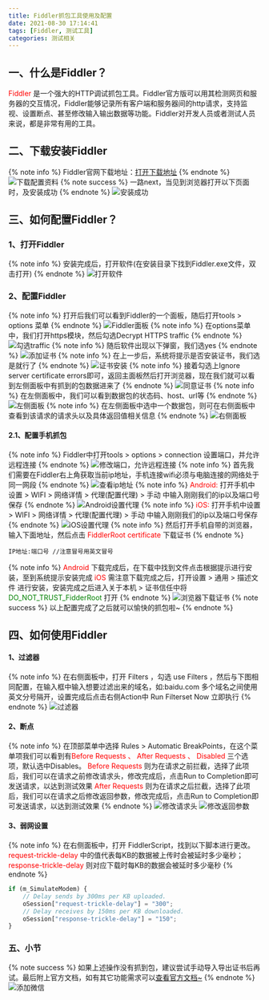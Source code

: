 ```yaml
---
title: Fiddler抓包工具使用及配置
date: 2021-08-30 17:14:41
tags: [Fiddler, 测试工具]
categories: 测试相关
---
```

## 一、什么是Fiddler？
<font color="red">Fiddler </font>是一个强大的HTTP调试抓包工具。Fiddler官方版可以用其检测网页和服务器的交互情况，Fiddler能够记录所有客户端和服务器间的http请求，支持监视、设置断点、甚至修改输入输出数据等功能。Fiddler对开发人员或者测试人员来说，都是非常有用的工具。
## 二、下载安装Fiddler
{% note info %}
Fiddler官网下载地址：[打开下载地址](https://www.telerik.com/download/fiddler)
{% endnote %}
![下载配置资料](Fiddler-Proxy/Download.jpg)
{% note success %}
一路next，当见到浏览器打开以下页面时，及安装成功
{% endnote %}
![安装成功](Fiddler-Proxy/Fiddler_Successful.jpg)
## 三、如何配置Fiddler？
### 1、打开Fiddler
{% note info %}
安装完成后，打开软件(在安装目录下找到Fiddler.exe文件，双击打开)
{% endnote %}
![打开软件](Fiddler-Proxy/Fiddler_Open.jpg)
### 2、配置Fiddler
{% note info %}
打开后我们可以看到Fiddler的一个面板，随后打开tools > options 菜单
{% endnote %}
![Fiddler面板](Fiddler-Proxy/Fiddler.jpg)
{% note info %}
在options菜单中，我们打开https模块，然后勾选Decrypt HTTPS traffic
{% endnote %}
![勾选traffic](Fiddler-Proxy/Fiddler_Https_traffic.png)
{% note info %}
随后软件出现以下弹窗，我们选yes
{% endnote %}
![添加证书](Fiddler-Proxy/Fiddler_certificate.jpg)
{% note info %}
在上一步后，系统将提示是否安装证书，我们选是就行了
{% endnote %}
![证书安装](Fiddler-Proxy/Fiddler_certificate_install.jpg)
{% note info %}
接着勾选上Ignore server certificate errors即可，返回主面板然后打开浏览器，现在我们就可以看到左侧面板中有抓到的包数据进来了
{% endnote %}
![同意证书](Fiddler-Proxy/Fiddler_Ignore.jpg)
{% note info %}
在左侧面板中，我们可以看到数据包的状态码、host、url等
{% endnote %}
![左侧面板](Fiddler-Proxy/Fiddler_left.jpg)
{% note info %}
在左侧面板中选中一个数据包，则可在右侧面板中查看到该请求的请求头以及具体返回值相关信息
{% endnote %}
![右侧面板](Fiddler-Proxy/Fiddler_Right.jpg)
#### 2.1、配置手机抓包
{% note info %}
Fiddler中打开tools > options > connection 设置端口，并允许远程连接
{% endnote %}
![修改端口，允许远程连接](Fiddler-Proxy/Fiddler_Port.jpg)
{% note info %}
首先我们需要在Fiddler右上角获取当前ip地址，手机连接wifi必须与电脑连接的网络处于同一网段
{% endnote %}
![查看ip地址](Fiddler-Proxy/Fiddler_IP.jpg)
{% note info %}
<font color="red">Android:</font>
打开手机中设置 > WIFI > 网络详情 > 代理(配置代理) > 手动 中输入刚刚我们的ip以及端口号保存
{% endnote %}
![Android设置代理](Fiddler-Proxy/Fiddler_Android_Proxy.png)
{% note info %}
<font color="red">iOS:</font>
打开手机中设置 > WIFI > 网络详情 > 代理(配置代理) > 手动 中输入刚刚我们的ip以及端口号保存
{% endnote %}
![iOS设置代理](Fiddler-Proxy/Fiddler_iOS_Proxy.png)
{% note info %}
然后打开手机自带的浏览器，输入下面地址，然后点击<font color="red"> FiddlerRoot certificate </font>下载证书
{% endnote %}
```
IP地址:端口号 //注意冒号用英文冒号
```
{% note info %}
<font color="red">Android </font>下载完成后，在下载中找到文件点击根据提示进行安装，至到系统提示安装完成
<font color="red">iOS </font>需注意下载完成之后，打开设置 > 通用 > 描述文件 进行安装，安装完成之后进入关于本机 > 证书信任中将<font color="Green"> DO_NOT_TRUST_FidderRoot </font>打开
{% endnote %}
![浏览器下载证书](Fiddler-Proxy/Fiddler_Certificate_Phone.png)
{% note success %}
以上配置完成了之后就可以愉快的抓包啦~
{% endnote %}
## 四、如何使用Fiddler
#### 1、过滤器
{% note info %}
在右侧面板中，打开 Filters ，勾选 use Filters ，然后与下图相同配置，在输入框中输入想要过滤出来的域名，如:baidu.com 多个域名之间使用英文分号隔开，设置完成后点击右侧Action中 Run Filterset Now 立即执行
{% endnote %}
![过滤器](Fiddler-Proxy/Fiddler_filter.jpg)
#### 2、断点
{% note info %}
在顶部菜单中选择 Rules > Automatic BreakPoints，在这个菜单项我们可以看到有<font color="red">Before Requests 、 After Requests 、 Disabled </font>三个选项，默认选中Disables。
<font color="red">Before Requests </font>则为在请求之前拦截，选择了此项后，我们可以在请求之前修改请求头，修改完成后，点击Run to Completion即可发送请求，以达到测试效果
<font color="red">After Requests </font>则为在请求之后拦截，选择了此项后，我们可以在请求之后修改返回参数，修改完成后，点击Run to Completion即可发送请求，以达到测试效果
{% endnote %}
![修改请求头](Fiddler-Proxy/Fiddler_Before.jpg)
![修改返回参数](Fiddler-Proxy/Fiddler_After.jpg)
#### 3、弱网设置
{% note info %}
在右侧面板中，打开 FiddlerScript，找到以下脚本进行更改。
<font color="red"> request-trickle-delay </font>中的值代表每KB的数据被上传时会被延时多少毫秒；
<font color="red"> response-trickle-delay </font>则对应下载时每KB的数据会被延时多少毫秒
{% endnote %}
```javascript
if (m_SimulateModem) {
    // Delay sends by 300ms per KB uploaded.
    oSession["request-trickle-delay"] = "300"; 
    // Delay receives by 150ms per KB downloaded.
    oSession["response-trickle-delay"] = "150"; 
}
```
### 五、小节
{% note success %}
如果上述操作没有抓到包，建议尝试手动导入导出证书后再试。最后附上官方文档，如有其它功能需求可以[查看官方文档~](https://docs.telerik.com/fiddler/configure-fiddler/tasks/configurefiddler)
{% endnote %}
![添加微信](https://init-blog.init888.cn/post/common/WX_QR_code.png)